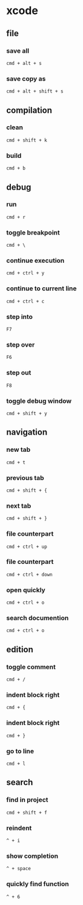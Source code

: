# xcode

## file

### save all
`cmd + alt + s`

### save copy as
`cmd + alt + shift + s`

## compilation

### clean
`cmd + shift + k`

### build
`cmd + b`

## debug

### run
`cmd + r`

### toggle breakpoint
`cmd + \`

### continue execution
`cmd + ctrl + y`

### continue to current line
`cmd + ctrl + c`

### step into
`F7`

### step over
`F6`

### step out
`F8`

### toggle debug window
`cmd + shift + y`

## navigation

### new tab
`cmd + t`

### previous tab
`cmd + shift + {`

### next tab
`cmd + shift + }`

### file counterpart
`cmd + ctrl + up`

### file counterpart
`cmd + ctrl + down`

### open quickly
`cmd + ctrl + o`

### search documention
`cmd + ctrl + o`

## edition

### toggle comment
`cmd + /`

### indent block right
`cmd + {`

### indent block right
`cmd + }`

### go to line
`cmd + l`

## search

### find in project
`cmd + shift + f`

### reindent
`^ + i`

### show completion
`^ + space`

### quickly find function
`^ + 6`
